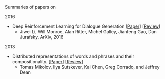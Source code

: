 Summaries of papers on 


2016

- Deep Reinforcement Learning for Dialogue Generation [[Paper](https://arxiv.org/abs/1606.01541)] [[Review](reviews/deep-rl-diag-gen.md)]
    - Jiwei Li, Will Monroe, Alan Ritter, Michel Galley, Jianfeng Gao, Dan Jurafsky, ArXiv, 2016


2013 

- Distributed representations of words and phrases and their compositionality. [[Paper](https://papers.nips.cc/paper/5021-distributed-representations-of-words-and-phrases-and-their-compositionality.pdf)] [[Review](reviews/dist-rpr-comp.md)]
    - Tomas Mikolov, Ilya Sutskever, Kai Chen, Greg Corrado, and Jeffrey Dean
